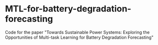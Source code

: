 # MTL-for-battery-degradation-forecasting
Code for the paper "Towards Sustainable Power Systems: Exploring the Opportunities of Multi-task Learning for Battery Degradation Forecasting"
